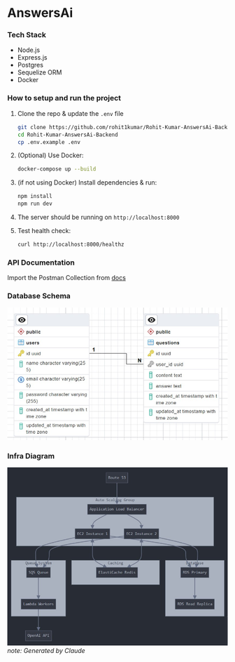 # AnswersAi

### Tech Stack
- Node.js
- Express.js
- Postgres
- Sequelize ORM
- Docker

### How to setup and run the project
1. Clone the repo & update the `.env` file

   ```bash
   git clone https://github.com/rohit1kumar/Rohit-Kumar-AnswersAi-Backend.git
   cd Rohit-Kumar-AnswersAi-Backend
   cp .env.example .env
   ```

2. (Optional) Use Docker:

   ```bash
   docker-compose up --build
   ```

3. (if not using Docker) Install dependencies & run:

   ```bash
   npm install
   npm run dev
   ```

4. The server should be running on `http://localhost:8000`
5. Test health check:

   ```bash
   curl http://localhost:8000/healthz
   ```
### API Documentation
Import the Postman Collection from [docs](./docs/postman_collection.json)

### Database Schema
![Database Schema](./docs/erd_diagram.jpg)

### Infra Diagram
![Infra Diagram](./docs/infra.jpg)
*note: Generated by Claude*
